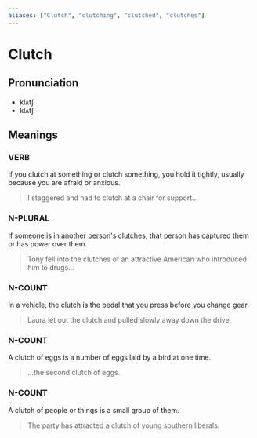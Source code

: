 ```yaml
---
aliases: ["Clutch", "clutching", "clutched", "clutches"]
---
```


# Clutch

## Pronunciation

- klʌtʃ
- klʌtʃ

## Meanings

### VERB

If you clutch at something or clutch something, you hold it tightly, usually because you are afraid or anxious.  

> I staggered and had to clutch at a chair for support...

### N-PLURAL

If someone is in another person's clutches, that person has captured them or has power over them.  

> Tony fell into the clutches of an attractive American who introduced him to drugs...

### N-COUNT

In a vehicle, the clutch is the pedal that you press before you change gear.  

> Laura let out the clutch and pulled slowly away down the drive.

### N-COUNT

A clutch of eggs is a number of eggs laid by a bird at one time.  

> ...the second clutch of eggs.

### N-COUNT

A clutch of people or things is a small group of them.  

> The party has attracted a clutch of young southern liberals.



## 


